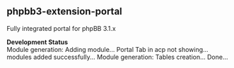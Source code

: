 phpbb3-extension-portal
-----------------------

Fully integrated portal for phpBB 3.1.x


**Development Status**  
Module generation: Adding module... Portal Tab in acp not showing... modules added successfully...
Module generation: Tables creation... Done...
